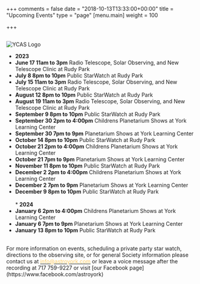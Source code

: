 +++
comments = false
date = "2018-10-13T13:33:00+00:00"
title = "Upcoming Events"
type = "page"
[menu.main]
weight = 100

+++

## 
![YCAS Logo](../img/YCAS2018b.jpg "York County Astronomical Society")
* **2023**<br>
* **June 17 11am to 3pm** Radio Telescope, Solar Observing, and New Telescope Clinic at Rudy Park<br>
* **July 8 8pm to 10pm** Public StarWatch at Rudy Park<br>
* **July 15 11am to 3pm** Radio Telescope, Solar Observing, and New Telescope Clinic at Rudy Park<br>
* **August 12 8pm to 10pm** Public StarWatch at Rudy Park<br>
* **August 19 11am to 3pm** Radio Telescope, Solar Observing, and New Telescope Clinic at Rudy Park<br>
* **September 9 8pm to 10pm** Public StarWatch at Rudy Park<br>
* **September 30 2pm to 4:00pm** Childrens Planetarium Shows at York Learning Center<br>
* **September 30 7pm to 9pm** Planetarium Shows at York Learning Center<br>
* **October 14 8pm to 10pm** Public StarWatch at Rudy Park<br>
* **October 21 2pm to 4:00pm** Childrens Planetarium Shows at York Learning Center<br>
* **October 21 7pm to 9pm** Planetarium Shows at York Learning Center<br>
* **November 11 8pm to 10pm** Public StarWatch at Rudy Park<br>
* **December 2 2pm to 4:00pm** Childrens Planetarium Shows at York Learning Center<br>
* **December 2 7pm to 9pm** Planetarium Shows at York Learning Center<br>
* **December 9 8pm to 10pm** Public StarWatch at Rudy Park<br>
<br>* **2024**<br>
* **January 6 2pm to 4:00pm** Childrens Planetarium Shows at York Learning Center<br>
* **January 6 7pm to 9pm** Planetarium Shows at York Learning Center<br>
* **January 13 8pm to 10pm** Public StarWatch at Rudy Park<br>
<br>
For more information on events, scheduling a private party star watch, directions to the observing site, or for general Society information please contact us at <a href="mailto:info@astroyork.com"><font color="#FFCC66">info@astroyork.com</font></a> or leave a voice message after the recording at 717 759-9227 or visit [our Facebook page](https://www.facebook.com/astroyork)

